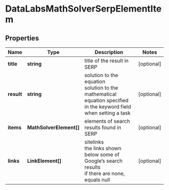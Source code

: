 # DataLabsMathSolverSerpElementItem

## Properties

| Name | Type | Description | Notes |
|------------ | ------------- | ------------- | -------------|
**title** | **string** | title of the result in SERP |[optional]|
**result** | **string** | solution to the equation<br>solution to the mathematical equation specified in the keyword field when setting a task |[optional]|
**items** | **MathSolverElement[]** | elements of search results found in SERP |[optional]|
**links** | **LinkElement[]** | sitelinks<br>the links shown below some of Google’s search results<br>if there are none, equals null |[optional]|